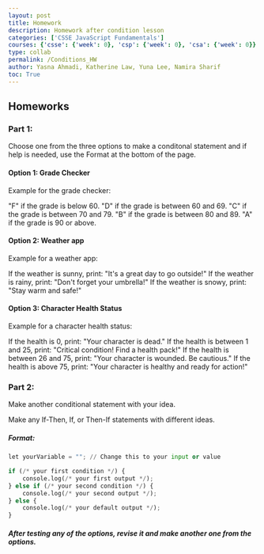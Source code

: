 ```yaml
---
layout: post
title: Homework
description: Homework after condition lesson
categories: ['CSSE JavaScript Fundamentals']
courses: {'csse': {'week': 0}, 'csp': {'week': 0}, 'csa': {'week': 0}}
type: collab
permalink: /Conditions_HW
author: Yasna Ahmadi, Katherine Law, Yuna Lee, Namira Sharif
toc: True
---
```


## Homeworks  


### Part 1:
 Choose one from the three options to make a conditonal statement and if help is needed, use the Format at the bottom of the page.

#### Option 1: Grade Checker 
Example for the grade checker:

"F" if the grade is below 60.
"D" if the grade is between 60 and 69.
"C" if the grade is between 70 and 79.
"B" if the grade is between 80 and 89.
"A" if the grade is 90 or above.

#### Option 2: Weather app
Example for a weather app:

If the weather is sunny, print: "It's a great day to go outside!"
If the weather is rainy, print: "Don't forget your umbrella!"
If the weather is snowy, print: "Stay warm and safe!"

#### Option 3: Character Health Status
Example for a character health status:

If the health is 0, print: "Your character is dead."
If the health is between 1 and 25, print: "Critical condition! Find a health pack!"
If the health is between 26 and 75, print: "Your character is wounded. Be cautious."
If the health is above 75, print: "Your character is healthy and ready for action!"

### Part 2:
 Make another conditional statement with your idea.

 Make any If-Then, If, or Then-If statements with different ideas.


##### Format: 


```python
let yourVariable = ""; // Change this to your input or value

if (/* your first condition */) {
    console.log(/* your first output */);
} else if (/* your second condition */) {
    console.log(/* your second output */);
} else {
    console.log(/* your default output */);
}
```

##### After testing any of the options, revise it and make another one from the options.

